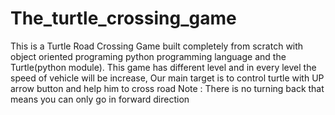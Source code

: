 # The_turtle_crossing_game
This is a Turtle Road Crossing Game built completely from scratch with object oriented programing python programming language and the  Turtle(python module).  This game has different level and in every level the speed of vehicle will be increase, Our main target is to control turtle with UP arrow button and help him to cross road Note : There is no turning back that means you can only go in forward direction
